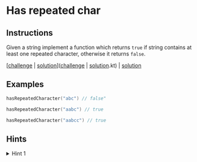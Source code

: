 # Has repeated char

## Instructions

Given a string implement a function which returns `true` if string contains at least one repeated character, otherwise
it returns `false`.

[[challenge](challenge) | [solution](solution.kt)]([challenge](challenge) | [solution](solution.kt).kt) | [solution](solution.kt)

## Examples

```kotlin
hasRepeatedCharacter("abc") // false"

hasRepeatedCharacter("aabc") // true

hasRepeatedCharacter("aabcc") // true
```

## Hints

<details>
<summary>Hint 1</summary>
Use frequency counter.
</details>
